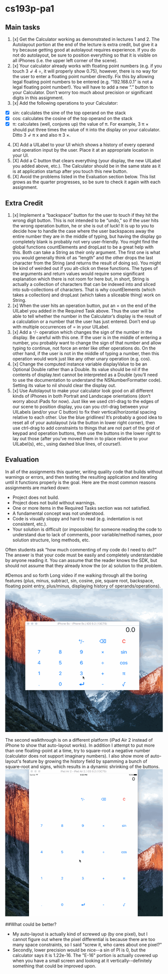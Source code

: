 # cs193p-pa1


## Main tasks

1. [x] Get the Calculator working as demonstrated in lectures 1 and 2. The Autolayout portion at the end of the lecture is extra credit, but give it a try because getting good at autolayout requires experience. If you do not do autolayout, be sure to position everything so that it is visible on all iPhones (i.e. the upper left corner of the scene).
2. [x] Your calculator already works with floating point numbers (e.g. if you touch 3 ↲ 4 ÷, it will properly show 0.75), however, there is no way for the user to enter a floating point number directly. Fix this by allowing legal floating point numbers to be entered (e.g. “192.168.0.1” is not a legal floating point number!). You will have to add a new “.” button to your Calculator. Don’t worry too much about precision or significant digits in this assignment.
3. [x] Add the following operations to your Calculator:
  * [x] sin: calculates the sine of the top operand on the stack
  * [x] cos: calculates the cosine of the top operand on the stack
  * [x] π: calculates (well, conjures up) the value of π. For example, 3 π × should put three times the value of π into the display on your calculator. Ditto 3 ↲ π x and also π 3 ×.
4. [X] Add a UILabel to your UI which shows a history of every operand and operation input by the user. Place it at an appropriate location in your UI.
5. [X] Add a C button that clears everything (your display, the new UILabel you added above, etc.). The Calculator should be in the same state as it is at application startup after you touch this new button.
6. [X] Avoid the problems listed in the Evaluation section below. This list grows as the quarter progresses, so be sure to check it again with each assignment. 

## Extra Credit
1. [x] Implement a “backspace” button for the user to touch if they hit the wrong digit button. This is not intended to be “undo,” so if the user hits the wrong operation button, he or she is out of luck! It is up to you to decide how to handle the case where the user backspaces away the entire number they are in the middle of typing, but having the display go completely blank is probably not very user-friendly.
You might find the global functions countElements and dropLast to be a great help with this. Both can take a String as their only argument. The first one is what you would generally think of as “length” and the other drops the last character from the String (and returns the result of doing so). You might be kind of weirded out if you alt-click on these functions. The types of the arguments and return values would require some significant explanation which there is not room for here but, in short, String is actually a collection of characters that can be indexed into and sliced into sub-collections of characters. That is why countElements (which takes a collection) and dropLast (which takes a sliceable thing) work on String.
2. [x] When the user hits an operation button, put an = on the end of the UILabel you added in the Required Task above. Thus the user will be able to tell whether the number in the Calculator’s display is the result of a calculation or a number that the user has just entered. Don’t end up with multiple occurrences of = in your UILabel.
3. [x] Add a ᐩ/- operation which changes the sign of the number in the display. Be careful with this one. If the user is in the middle of entering a number, you probably want to change the sign of that number and allow typing to continue, not force an enter like other operations do. On the other hand, if the user is not in the middle of typing a number, then this operation would work just like any other unary operation (e.g. cos).
4. [x] Change the computed instance variable displayValue to be an Optional Double rather than a Double. Its value should be nil if the contents of display.text cannot be interpreted as a Double (you’ll need to use the documentation to understand the NSNumberFormatter code). Setting its value to nil should clear the display out.
5. [x] Use Autolayout to make your calculator look good on all different kinds of iPhones in both Portrait and Landscape orientations (don’t worry about iPads for now). Just like we used ctrl-drag to the edges of our scene to position display, you can you ctrl-drag between your UILabels (and/or your C button) to fix their vertical/horizontal spacing relative to each other. Use the blue gridlines! It’s probably a good idea to reset all of your autolayout (via the button in lower right corner), then use ctrl-drag to add constraints to things that are not part of the grid of keypad and operation buttons, then use the buttons in the lower right to lay out those (after you’ve moved them in to place relative to your UILabel(s), etc., using dashed blue lines, of course!).

## Evaluation
In all of the assignments this quarter, writing quality code that builds without warnings or errors, and then testing the resulting application and iterating until it functions properly is the goal.
Here are the most common reasons assignments are marked down:  

* Project does not build.
* Project does not build without warnings.
* One or more items in the Required Tasks section was not satisfied.
* A fundamental concept was not understood.
* Code is visually sloppy and hard to read (e.g. indentation is not consistent, etc.).
* Your solution is difficult (or impossible) for someone reading the code to understand due to lack of comments, poor variable/method names, poor solution structure, long methods, etc.  

Often students ask “how much commenting of my code do I need to do?” The answer is that your code must be easily and completely understandable by anyone reading it. You can assume that the reader knows the SDK, but should not assume that they already know the (or a) solution to the problem.

#Demos and so forth
Long video if me walking through all the boring features (plus, minus, subtract, sin, cosine, pie, square root, backspace, floating point entry, plus/minus, displaying history of operands/operations).
![Video Walkthrough](basic_rotate.gif)

The second walkthrough is on a different platform (iPad Air 2 instead of iPhone to show that auto-layout works).  In addition I attempt to put more than one floating-point at a time, try to square-root a negative number (calculator does not support imaginary numbers). I also show more of auto-layout's feature by growing the history field by spamming a bunch of square-root and signs, which results in a dynamic shrinking of the buttons.
![Video Walkthrough](cornercase_rotate.gif)

##What could be better?
  * My auto-layout is actually kind of screwed up (by one pixel), but I cannot figure out where the pixel differential is because there are too many space constraints, so I said "screw it, who cares about one pixel?"
  * Secondly, lower precision would be nice--a sin of PI is 0, but the calculator says it is 1.22e-16.  The "E-16" portion is actually covered up when you have a small screen and looking at it vertically--definitely something that could be improved upon.


